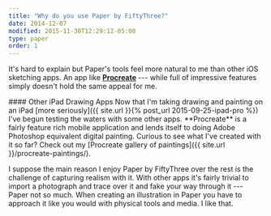 ```yaml
---
title: "Why do you use Paper by FiftyThree?"
date: 2014-12-07
modified: 2015-11-30T12:29:12-05:00
type: paper
order: 1
---
```


It's hard to explain but Paper's tools feel more natural to me than other iOS sketching apps. An app like [**Procreate**](http://procreate.si/) --- while full of impressive features simply doesn't hold the same appeal for me.

<div class="notice--warning" markdown="1">
#### Other iPad Drawing Apps
Now that I'm taking drawing and painting on an iPad [more seriously]({{ site.url }}{% post_url 2015-09-25-ipad-pro %}) I've begun testing the waters with some other apps. **Procreate** is a fairly feature rich mobile application and lends itself to doing Adobe Photoshop equivalent digital painting. Curious to see what I've created with it so far? Check out my [Procreate gallery of paintings]({{ site.url }}/procreate-paintings/).
</div>

I suppose the main reason I enjoy Paper by FiftyThree over the rest is the challenge of capturing realism with it. With other apps it's fairly trivial to import a photograph and trace over it and fake your way through it --- Paper not so much. When creating an illustration in Paper you have to approach it like you would with physical tools and media. I like that.
